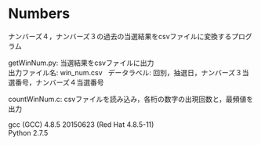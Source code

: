 # Numbers
ナンバーズ４，ナンバーズ３の過去の当選結果をcsvファイルに変換するプログラム

getWinNum.py: 当選結果をcsvファイルに出力  
出力ファイル名: win_num.csv   
データラベル: 回別，抽選日，ナンバーズ３当選番号，ナンバーズ４当選番号

countWinNum.c: csvファイルを読み込み，各桁の数字の出現回数と，最頻値を出力

gcc (GCC) 4.8.5 20150623 (Red Hat 4.8.5-11)  
Python 2.7.5
